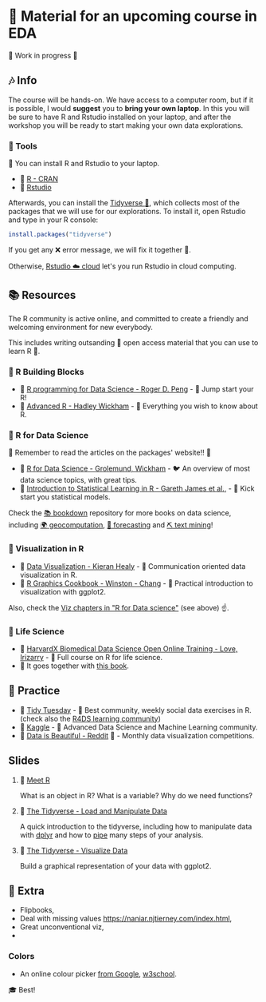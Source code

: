 # :milky_way: Material for an upcoming course in EDA

:rocket: Work in progress :construction_worker: 


## :notes: Info

The course will be hands-on. We have access to a computer room, but if it is possible, I would **suggest** you to **bring your own laptop**. In this you will be sure to have R and Rstudio installed on your laptop, and after the workshop you will be ready to start making your own data explorations.


### :hammer: Tools

:floppy_disk: You can install R and Rstudio to your laptop.

- :link: [R - CRAN](https://cran.r-project.org/)
- :link: [Rstudio](https://rstudio.com/products/rstudio/download/#download)

Afterwards, you can install the [Tidyverse :milky_way:](https://www.tidyverse.org/), which collects most of the packages that we will use for our explorations. To install it, open Rstudio  and type in your R console:

```r
install.packages("tidyverse")
```

If you get any :x: error message, we will fix it together :sparkler:.


Otherwise, [Rstudio :cloud: cloud](https://rstudio.cloud/) let's you run Rstudio in cloud computing.


## :books: Resources

The R community is active online, and committed to create a friendly and welcoming environment for new everybody.

This includes writing outsanding :book: open access material that you can use to learn R :whale:.


### :rice: R Building Blocks

- :link: [R programming for Data Science - Roger D. Peng](https://bookdown.org/rdpeng/rprogdatascience/) - :tiger: Jump start your R!
- :link: [Advanced R - Hadley Wickham](https://adv-r.hadley.nz/) - :elephant: Everything you wish to know about R.

### :milky_way: R for Data Science

:saxophone: Remember to read the articles on the packages' website!! :saxophone:

- :link: [R for Data Science - Grolemund, Wickham](https://r4ds.had.co.nz/) - :bird: An overview of most data science topics, with great tips.
- :link: [Introduction to Statistical Learning in R - Gareth James et al.,](https://faculty.marshall.usc.edu/gareth-james/ISL/) - :dog: Kick start you statistical models.

Check the [:books: bookdown](https://bookdown.org/) repository for more books on data science, including [:earth_africa: geocomputation](https://geocompr.robinlovelace.net/), [:tophat: forecasting](https://otexts.com/fpp2/) and [:pick: text mining](https://www.tidytextmining.com/)!


### :art: Visualization in R

- :link: [Data Visualization - Kieran Healy](https://socviz.co) - :tropical_fish: Communication oriented data visualization in R.
- :link: [R Graphics Cookbook - Winston - Chang](https://r-graphics.org/) - :octopus: Practical introduction to visualization with ggplot2.

Also, check the [Viz chapters in "R for Data science"](https://r4ds.had.co.nz/data-visualisation.html) (see above) :point_up:.

### :blossom: Life Science

- :link: [HarvardX Biomedical Data Science Open Online Training - Love, Irizarry](https://rafalab.github.io/pages/harvardx.html) - :snail: Full course on R for life science.
- :link: It goes together with [this book](https://rafalab.github.io/dsbook/).

## :violin: Practice
 
- :link: [Tidy Tuesday](https://github.com/rfordatascience/tidytuesday) - :fish_cake: Best community, weekly social data exercises in R. (check also the [R4DS learning community](https://www.jessemaegan.com/post/r4ds-the-next-iteration/))
- :link: [Kaggle](https://www.kaggle.com/) - :shaved_ice: Advanced Data Science and Machine Learning community.
- :link: [Data is Beautiful - Reddit](https://www.reddit.com/r/dataisbeautiful/) :oden: - Monthly data visualization competitions.


## Slides

1. :link: [Meet R](https://othomantegazza.github.io/eda-class/slides/01-meet-r.html#1)

    What is an object in R? What is a variable? Why do we need functions?

1. :link: [The Tidyverse - Load and Manipulate Data](https://othomantegazza.github.io/eda-class/slides/02-intro-to-tidyverse.html#1) 

    A quick introduction to the tidyverse, including how to manipulate data with [dplyr](https://dplyr.tidyverse.org/articles/dplyr.html) and how to [pipe](https://magrittr.tidyverse.org/) many steps of your analysis.

1. :link: [The Tidyverse - Visualize Data](https://othomantegazza.github.io/eda-class/slides/03-intro-to-tidyverse.html#1) 

    Build a graphical representation of your data with ggplot2.

## :hibiscus: Extra

- Flipbooks,
- Deal with missing values https://naniar.njtierney.com/index.html,
- Great unconventional viz,
- 




### Colors

- An online colour picker [from Google](https://www.google.com/search?q=colour+picker+online&oq=colour+picker+online), [w3school](https://www.w3schools.com/colors/colors_picker.asp). 

:mortar_board: Best! 